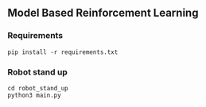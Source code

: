## Model Based Reinforcement Learning

### Requirements

```
pip install -r requirements.txt
```

### Robot stand up

```
cd robot_stand_up
python3 main.py
```
